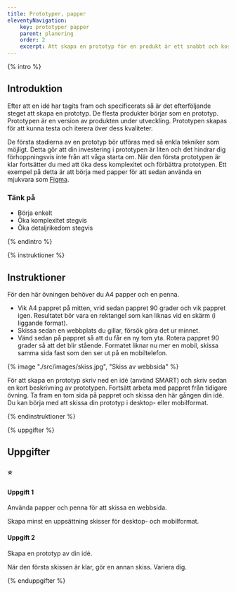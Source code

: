```yaml
---
title: Prototyper, papper
eleventyNavigation:
    key: prototyper papper
    parent: planering
    order: 2
    excerpt: Att skapa en prototyp för en produkt är ett snabbt och kostnadseffektivt sätt att prova den
---
```


{% intro %}

## Introduktion

Efter att en idé har tagits fram och specificerats så är det efterföljande steget att skapa en prototyp.
De flesta produkter börjar som en prototyp. Prototypen är en version av produkten under utveckling. Prototypen skapas för att kunna testa och iterera över dess kvaliteter.

De första stadierna av en prototyp bör utföras med så enkla tekniker som möjligt. Detta gör att din investering i prototypen är liten och det hindrar dig förhoppningsvis inte från att våga starta om.
När den första prototypen är klar fortsätter du med att öka dess komplexitet och förbättra prototypen.
Ett exempel på detta är att börja med papper för att sedan använda en mjukvara som [Figma](https://www.figma.com/).

### Tänk på

-   Börja enkelt
-   Öka komplexitet stegvis
-   Öka detaljrikedom stegvis

{% endintro %}

{% instruktioner %}

## Instruktioner

För den här övningen behöver du A4 papper och en penna.

-   Vik A4 pappret på mitten, vrid sedan pappret 90 grader och vik pappret igen. Resultatet bör vara en rektangel som kan liknas vid en skärm (i liggande format).
-   Skissa sedan en webbplats du gillar, försök göra det ur minnet.
-   Vänd sedan på pappret så att du får en ny tom yta. Rotera pappret 90 grader så att det blir stående. Formatet liknar nu mer en mobil, skissa samma sida fast som den ser ut på en mobiltelefon.

{% image "./src/images/skiss.jpg", "Skiss av webbsida" %}

För att skapa en prototyp skriv ned en idé (använd SMART) och skriv sedan en kort beskrivning av prototypen.
Fortsätt arbeta med pappret från tidigare övning.
Ta fram en tom sida på pappret och skissa den här gången din idé. Du kan börja med att skissa din prototyp i desktop- eller mobilformat.

{% endinstruktioner %}

{% uppgifter %}

## Uppgifter

### ⭐

#### Uppgift 1

Använda papper och penna för att skissa en webbsida.

Skapa minst en uppsättning skisser för desktop- och mobilformat.

#### Uppgift 2

Skapa en prototyp av din idé.

När den första skissen är klar, gör en annan skiss. Variera dig.

{% enduppgifter %}
